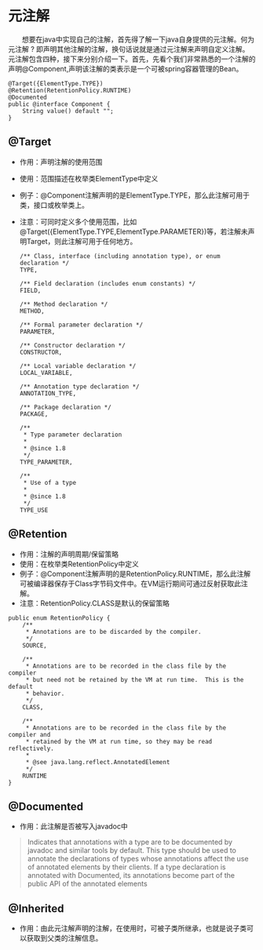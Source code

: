 # 元注解

　　想要在java中实现自己的注解，首先得了解一下java自身提供的元注解。何为元注解 ? 即声明其他注解的注解，换句话说就是通过元注解来声明自定义注解。元注解包含四种，接下来分别介绍一下。首先，先看个我们非常熟悉的一个注解的声明@Component,声明该注解的类表示是一个可被spring容器管理的Bean。
  
``` 
@Target({ElementType.TYPE})
@Retention(RetentionPolicy.RUNTIME)
@Documented
public @interface Component {
    String value() default "";
}

```

## @Target 
- 作用：声明注解的使用范围
- 使用：范围描述在枚举类ElementType中定义
- 例子：@Component注解声明的是ElementType.TYPE，那么此注解可用于类，接口或枚举类上。
- 注意：可同时定义多个使用范围，比如@Target({ElementType.TYPE,ElementType.PARAMETER})等，若注解未声明Target，则此注解可用于任何地方。
	
	```
    /** Class, interface (including annotation type), or enum declaration */
    TYPE,

    /** Field declaration (includes enum constants) */
    FIELD,

    /** Method declaration */
    METHOD,

    /** Formal parameter declaration */
    PARAMETER,

    /** Constructor declaration */
    CONSTRUCTOR,

    /** Local variable declaration */
    LOCAL_VARIABLE,

    /** Annotation type declaration */
    ANNOTATION_TYPE,

    /** Package declaration */
    PACKAGE,

    /**
     * Type parameter declaration
     *
     * @since 1.8
     */
    TYPE_PARAMETER,

    /**
     * Use of a type
     *
     * @since 1.8
     */
    TYPE_USE

	```
## @Retention
- 作用：注解的声明周期/保留策略
- 使用：在枚举类RetentionPolicy中定义
- 例子：@Component注解声明的是RetentionPolicy.RUNTIME，那么此注解可被编译器保存于Class字节码文件中。在VM运行期间可通过反射获取此注解。
- 注意：RetentionPolicy.CLASS是默认的保留策略
```
public enum RetentionPolicy {
    /**
     * Annotations are to be discarded by the compiler.
     */
    SOURCE,

    /**
     * Annotations are to be recorded in the class file by the compiler
     * but need not be retained by the VM at run time.  This is the default
     * behavior.
     */
    CLASS,

    /**
     * Annotations are to be recorded in the class file by the compiler and
     * retained by the VM at run time, so they may be read reflectively.
     *
     * @see java.lang.reflect.AnnotatedElement
     */
    RUNTIME
}
```
## @Documented
- 作用：此注解是否被写入javadoc中
>Indicates that annotations with a type are to be documented by javadoc
 and similar tools by default.  This type should be used to annotate the
 declarations of types whose annotations affect the use of annotated
 elements by their clients.  If a type declaration is annotated with
 Documented, its annotations become part of the public API
 of the annotated elements
## @Inherited
- 作用：由此元注解声明的注解，在使用时，可被子类所继承，也就是说子类可以获取到父类的注解信息。
